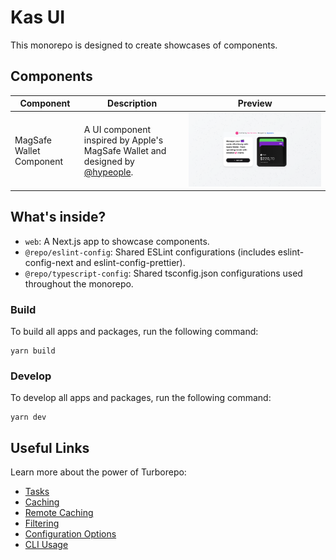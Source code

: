 # Kas UI

This monorepo is designed to create showcases of components.

## Components

| Component                | Description                                                                                            | Preview                                                              |
| ------------------------ | ------------------------------------------------------------------------------------------------------ | -------------------------------------------------------------------- |
| MagSafe Wallet Component | A UI component inspired by Apple's MagSafe Wallet and designed by [@hypeople](https://x.com/hypeople). | ![MagSafe Component Demo Screenshot](apps/web/public/screenshot.png) |

## What's inside?

- `web`: A Next.js app to showcase components.
- `@repo/eslint-config`: Shared ESLint configurations (includes eslint-config-next and eslint-config-prettier).
- `@repo/typescript-config`: Shared tsconfig.json configurations used throughout the monorepo.

### Build

To build all apps and packages, run the following command:

```
yarn build
```

### Develop

To develop all apps and packages, run the following command:

```
yarn dev
```

## Useful Links

Learn more about the power of Turborepo:

- [Tasks](https://turbo.build/repo/docs/core-concepts/monorepos/running-tasks)
- [Caching](https://turbo.build/repo/docs/core-concepts/caching)
- [Remote Caching](https://turbo.build/repo/docs/core-concepts/remote-caching)
- [Filtering](https://turbo.build/repo/docs/core-concepts/monorepos/filtering)
- [Configuration Options](https://turbo.build/repo/docs/reference/configuration)
- [CLI Usage](https://turbo.build/repo/docs/reference/command-line-reference)
